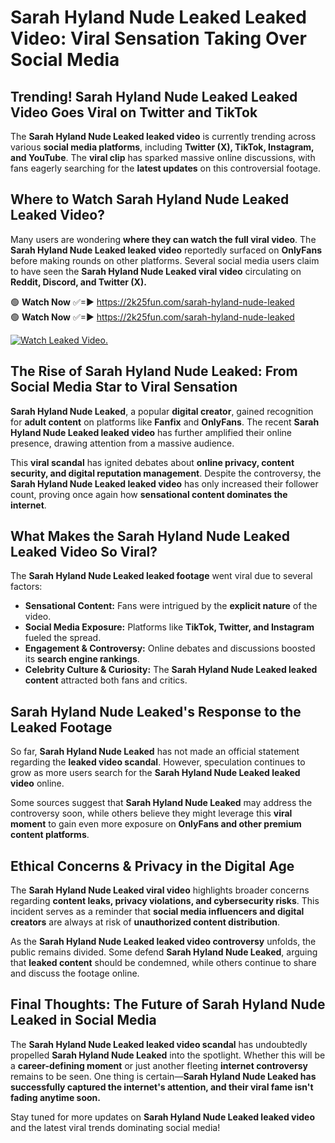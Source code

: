 # Sarah Hyland Nude Leaked Leaked Video: Viral Sensation Taking Over Social Media

## **Trending! Sarah Hyland Nude Leaked Leaked Video Goes Viral on Twitter and TikTok**
The **Sarah Hyland Nude Leaked leaked video** is currently trending across various **social media platforms**, including **Twitter (X), TikTok, Instagram, and YouTube**. The **viral clip** has sparked massive online discussions, with fans eagerly searching for the **latest updates** on this controversial footage.

## **Where to Watch Sarah Hyland Nude Leaked Leaked Video?**
Many users are wondering **where they can watch the full viral video**. The **Sarah Hyland Nude Leaked leaked video** reportedly surfaced on **OnlyFans** before making rounds on other platforms. Several social media users claim to have seen the **Sarah Hyland Nude Leaked viral video** circulating on **Reddit, Discord, and Twitter (X).**

🟢 **Watch Now** ✅=► https://2k25fun.com/sarah-hyland-nude-leaked  
🟢 **Watch Now** ✅=► https://2k25fun.com/sarah-hyland-nude-leaked  

[![Watch Leaked Video.](https://miro.medium.com/v2/resize:fit:828/format:webp/1*cilzJN44JGOrTw9NJCrNHA.gif "Watch Leaked Video")](https://2k25fun.com/sarah-hyland-nude-leaked)

## **The Rise of Sarah Hyland Nude Leaked: From Social Media Star to Viral Sensation**
**Sarah Hyland Nude Leaked**, a popular **digital creator**, gained recognition for **adult content** on platforms like **Fanfix** and **OnlyFans**. The recent **Sarah Hyland Nude Leaked leaked video** has further amplified their online presence, drawing attention from a massive audience.

This **viral scandal** has ignited debates about **online privacy, content security, and digital reputation management**. Despite the controversy, the **Sarah Hyland Nude Leaked leaked video** has only increased their follower count, proving once again how **sensational content dominates the internet**.

## **What Makes the Sarah Hyland Nude Leaked Leaked Video So Viral?**
The **Sarah Hyland Nude Leaked leaked footage** went viral due to several factors:
- **Sensational Content:** Fans were intrigued by the **explicit nature** of the video.
- **Social Media Exposure:** Platforms like **TikTok, Twitter, and Instagram** fueled the spread.
- **Engagement & Controversy:** Online debates and discussions boosted its **search engine rankings**.
- **Celebrity Culture & Curiosity:** The **Sarah Hyland Nude Leaked leaked content** attracted both fans and critics.

## **Sarah Hyland Nude Leaked's Response to the Leaked Footage**
So far, **Sarah Hyland Nude Leaked** has not made an official statement regarding the **leaked video scandal**. However, speculation continues to grow as more users search for the **Sarah Hyland Nude Leaked leaked video** online.

Some sources suggest that **Sarah Hyland Nude Leaked** may address the controversy soon, while others believe they might leverage this **viral moment** to gain even more exposure on **OnlyFans and other premium content platforms**.

## **Ethical Concerns & Privacy in the Digital Age**
The **Sarah Hyland Nude Leaked viral video** highlights broader concerns regarding **content leaks, privacy violations, and cybersecurity risks**. This incident serves as a reminder that **social media influencers and digital creators** are always at risk of **unauthorized content distribution**.

As the **Sarah Hyland Nude Leaked leaked video controversy** unfolds, the public remains divided. Some defend **Sarah Hyland Nude Leaked**, arguing that **leaked content** should be condemned, while others continue to share and discuss the footage online.

## **Final Thoughts: The Future of Sarah Hyland Nude Leaked in Social Media**
The **Sarah Hyland Nude Leaked leaked video scandal** has undoubtedly propelled **Sarah Hyland Nude Leaked** into the spotlight. Whether this will be a **career-defining moment** or just another fleeting **internet controversy** remains to be seen. One thing is certain—**Sarah Hyland Nude Leaked has successfully captured the internet's attention, and their viral fame isn't fading anytime soon.**

Stay tuned for more updates on **Sarah Hyland Nude Leaked leaked video** and the latest viral trends dominating social media!